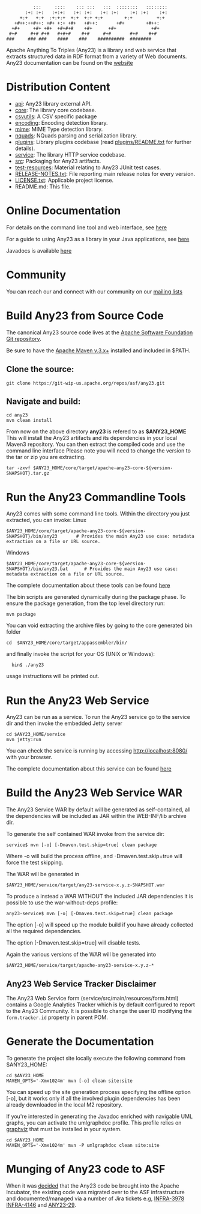 ```
          :::     ::::    ::: :::   :::  ::::::::   ::::::::
       :+: :+:   :+:+:   :+: :+:   :+: :+:    :+: :+:    :+:
     +:+   +:+  :+:+:+  +:+  +:+ +:+        +:+         +:+
   +#++:++#++: +#+ +:+ +#+   +#++:       +#+        +#++:
  +#+     +#+ +#+  +#+#+#    +#+      +#+             +#+
 #+#     #+# #+#   #+#+#    #+#     #+#       #+#    #+#
###     ### ###    ####    ###    ##########  ########
```
Apache Anything To Triples (Any23) is a library and web service that extracts
structured data in RDF format from a variety of Web documents.
Any23 documentation can be found on the [website](http://any23.apache.org)

# Distribution Content

 * [api](https://github.com/lewismc/any23/tree/master/api): Any23 library external API.
 * [core](https://github.com/lewismc/any23/tree/master/core): The library core codebase.
 * [csvutils](https://github.com/lewismc/any23/tree/master/csvutils): A CSV specific package
 * [encoding](https://github.com/lewismc/any23/tree/master/encoding): Encoding detection library.
 * [mime](https://github.com/lewismc/any23/tree/master/mime): MIME Type detection library.
 * [nquads](https://github.com/lewismc/any23/tree/master/nquads): NQuads parsing and serialization library.
 * [plugins](https://github.com/lewismc/any23/tree/master/plugins): Library plugins codebase (read [plugins/README.txt](https://github.com/lewismc/any23/blob/master/plugins/README.md) for further details).
 * [service](https://github.com/lewismc/any23/tree/master/service): The library HTTP service codebase.
 * [src](https://github.com/lewismc/any23/tree/master/src): Packaging for Any23 artifacts.
 * [test-resources](https://github.com/lewismc/any23/tree/master/test-resources): Material relating to Any23 JUnit test cases.
 * [RELEASE-NOTES.txt](https://github.com/lewismc/any23/blob/master/RELEASE-NOTES.txt): File reporting main release notes for every version.
 * [LICENSE.txt](https://github.com/lewismc/any23/blob/master/LICENSE.txt): Applicable project license.
 * README.md: This file.

# Online Documentation

For details on the command line tool and web interface, see [here](http://any23.apache.org/getting-started.html)

For a guide to using Any23 as a library in your Java applications, see [here](http://any23.apache.org/developers.html)

Javadocs is available [here](http://any23.apache.org/apidocs/)

# Community

You can reach our and connect with our community on our [mailing lists](http://any23.apache.org/mail-lists.html)

# Build Any23 from Source Code

The canonical Any23 source code lives at the [Apache Software Foundation Git repository](https://git-wip-us.apache.org/repos/asf/any23.git).

Be sure to have the [Apache Maven v.3.x+](http://maven.apache.org/) installed and included in $PATH.

## Clone the source:
```
git clone https://git-wip-us.apache.org/repos/asf/any23.git
```
## Navigate and build:
```
cd any23
mvn clean install
```
From now on the above directory **any23** is refered to as **$ANY23_HOME**
This will install the Any23 artifacts and its dependencies in your 
local Maven3 repository.
You can then extract the compiled code and use the command line interface
Please note you will need to change the version to the tar or zip you are extracting.
```
tar -zxvf $ANY23_HOME/core/target/apache-any23-core-${version-SNAPSHOT}.tar.gz
```
# Run the Any23 Commandline Tools

Any23 comes with some command line tools. Within the directory you just extracted, you can invoke:
Linux
```  
$ANY23_HOME/core/target/apache-any23-core-${version-SNAPSHOT}/bin/any23       # Provides the main Any23 use case: metadata extraction on a file or URL source.
```
Windows
```
$ANY23_HOME/core/target/apache-any23-core-${version-SNAPSHOT}/bin/any23.bat      # Provides the main Any23 use case: metadata extraction on a file or URL source.
```
The complete documentation about these tools can be found [here](http://any23.apache.org/getting-started.html)

The bin scripts are generated dynamically during the package phase.
To ensure the package generation, from the top level directory run:
```
mvn package
```
You can void extracting the archive files by going to the core generated bin folder
```
cd  $ANY23_HOME/core/target/appassembler/bin/
```
and finally invoke the script for your OS (UNIX or Windows):
```
  bin$ ./any23
```
usage instructions will be printed out.

# Run the Any23 Web Service

Any23 can be run as a service. 
To run the Any23 service go to the service dir
and then invoke the embedded Jetty server
```
cd $ANY23_HOME/service
mvn jetty:run
```
You can check the service is running by accessing [http://localhost:8080/](http://localhost:8080/) with your browser.

The complete documentation about this service can be found [here](http://any23.apache.org/getting-started.html)

# Build the Any23 Web Service WAR

The Any23 Service WAR by default will be generated as self-contained, all the dependencies will be included as JAR within the WEB-INF/lib archive dir.

To generate the self contained WAR invoke from the service dir:
```
service$ mvn [-o] [-Dmaven.test.skip=true] clean package
```
Where -o will build the process offline, and -Dmaven.test.skip=true
will force the test skipping.

The WAR will be generated in
```
$ANY23_HOME/service/target/any23-service-x.y.z-SNAPSHOT.war
```
To produce a instead a WAR WITHOUT the included JAR dependencies it is possible to use
the war-without-deps profile:
```
any23-service$ mvn [-o] [-Dmaven.test.skip=true] clean package
```
The option [-o] will speed up the module build if you have already
collected all the required dependencies.

The option [-Dmaven.test.skip=true] will disable tests.

Again the various versions of the WAR will be generated into
```
$ANY23_HOME/service/target/apache-any23-service-x.y.z-*
```

## Any23 Web Service Tracker Disclaimer

The Any23 Web Service form (service/src/main/resources/form.html) contains a Google Analytics Tracker which is
by default configured to report to the Any23 Community. It is possible to change the user ID modifying the
```form.tracker.id``` property in parent POM.

# Generate the Documentation

To generate the project site locally execute the following command from $ANY23_HOME:
```
cd $ANY23_HOME
MAVEN_OPTS='-Xmx1024m' mvn [-o] clean site:site
```
You can speed up the site generation process specifying the offline option [-o],
but it works only if all the involved plugin dependencies has been already downloaded
in the local M2 repository.

If you're interested in generating the Javadoc enriched with navigable UML graphs, you can activate
the umlgraphdoc profile. This profile relies on [graphviz](http://www.graphviz.org/) that must be 
installed in your system.
```
cd $ANY23_HOME
MAVEN_OPTS='-Xmx1024m' mvn -P umlgraphdoc clean site:site
```

# Munging of Any23 code to ASF

When it was [decided](http://wiki.apache.org/incubator/Any23Proposal) that the Any23 code be brought into the Apache Incubator, the existing code was migrated over to the ASF infrastructure and documented/managed via a number of Jira tickets e.g, [INFRA-3978](https://issues.apache.org/jira/browse/INFRA-3978) [INFRA-4146](https://issues.apache.org/jira/browse/INFRA-4146) and [ANY23-29](https://issues.apache.org/jira/browse/ANY23-29).

